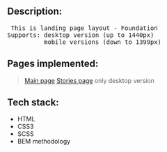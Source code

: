 <h2>Description:</h2>

<pre> This is landing page layout - Foundation 
Supports: desktop version (up to 1440px)
          mobile versions (down to 1399px)
</pre>

<h2>Pages implemented:</h2>

> [Main page](https://eposha.github.io/pages/)
> [Stories page](https://eposha.github.io/pages/) only desktop version

<h2>Tech stack:</h2>

* HTML
* CSS3
* SCSS
* BEM methodology


